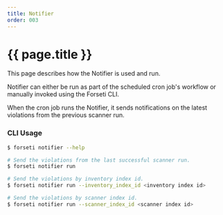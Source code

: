 ```yaml
---
title: Notifier
order: 003
---
```


# {{ page.title }}

This page describes how the Notifier is used and run.

Notifier can either be run as part of the scheduled cron job's workflow
or manually invoked using the Forseti CLI.

When the cron job runs the Notifier, it sends notifications on the
latest violations from the previous scanner run.

### CLI Usage

  ```bash
  $ forseti notifier --help
  
  # Send the violations from the last successful scanner run.
  $ forseti notifier run

  # Send the violations by inventory index id.
  $ forseti notifier run --inventory_index_id <inventory index id>

  # Send the violations by scanner index id.
  $ forseti notifier run --scanner_index_id <scanner index id>
  ```
  